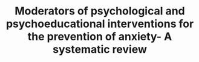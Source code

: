 --- 
abstract: '' 
authors: 
 - P Moreno-Peral
 -  JÁ Bellón
 -  E Motrico
 -  H Campos-Paíno
 -  C Martín-Gómez
 -  ...
doi: '' 
featured: false 
publication: '*Journal of Anxiety Disorders*, 102317' 
publication_short: '' 
publishDate: '2020-01-01' 
title: 'Moderators of psychological and psychoeducational interventions for the prevention of anxiety- A systematic review' 
url_code: '' 
url_dataset: '' 
url_pdf: '' 
url_poster: '' 
url_project: '' 
url_slides: '' 
url_source: '' 
url_video: '' 
---